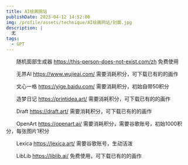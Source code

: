 ```yaml
---
title: AI绘画网站
publishDate: 2023-04-12 14:52:00
img: /profile/assets/technique/AI绘画网站/封面.jpg
description: |
  无
tags:
  - GPT
---
```

　　随机面部生成器 https://this-person-does-not-exist.com/zh 免费使用

　　无界AI https://www.wujieai.com/ 需要消耗积分，可下载已有的的画作

　　文心一格 https://yige.baidu.com/ 需要消耗积分，初始自带50积分

　　造梦日记 https://printidea.art/ 需要消耗积分，可下载已有的的画作

　　Draft https://draft.art/ 需要消耗积分，可下载已有的的画作

　　OpenArt https://openart.ai/ 需要消耗积分，需要谷歌账号，初始1000积分，每张图片1积分

　　Lexica https://lexica.art/ 需要谷歌账号，生动活泼

　　LibLib https://liblib.ai/ 免费使用，可下载已有的的画作